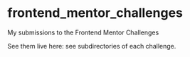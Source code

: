 # frontend_mentor_challenges
My submissions to the Frontend Mentor Challenges
  
See them live here: see subdirectories of each challenge.
